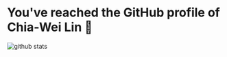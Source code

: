 
#  You've reached the GitHub profile of Chia-Wei Lin 👋
![github stats](https://github-readme-stats.vercel.app/api?username=LinChiaWei&show_icons=true)

<!--
**LinChiaWei/LinChiaWei** is a ✨ _special_ ✨ repository because its `README.md` (this file) appears on your GitHub profile.

Here are some ideas to get you started:

- 🔭 I’m currently working on ...
- 🌱 I’m currently learning ...
- 👯 I’m looking to collaborate on ...
- 🤔 I’m looking for help with ...
- 💬 Ask me about ...
- 📫 How to reach me: ...
- 😄 Pronouns: ...
- ⚡ Fun fact: ...
-->
